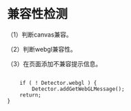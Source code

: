 # 兼容性检测


（1）判断canvas兼容。

（2）判断webgl兼容性。

（3）在页面添加不兼容提示信息。



<code class="language-javascript">
    if ( ! Detector.webgl ) {  
        Detector.addGetWebGLMessage();  
    return;  
}</code>  